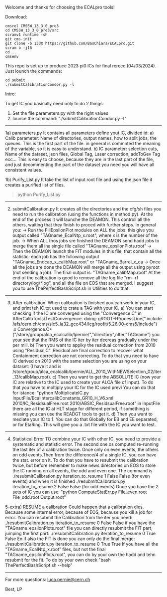 Welcome and thanks for choosing the ECALpro tools!

Download:
```
cmsrel CMSSW_13_3_0_pre3  
cd CMSSW_13_3_0_pre3/src
scramv1 runtime -sh
git cms-init
git clone -b 133X https://github.com/BasChiara/ECALpro.git 
scram b -j16
cd ..
cmsenv
```
This repo is set up to produce 2023 pi0 ICs for final rereco (04/03/2024). Just lounch the commands:
```
cd submit
./submitCalibrationCondor.py -l
```
Intro:

To get IC you basically need only to do 2 things:
1) Set the file parameters.py with the right values
2) lounce the command: "./submitCalibrationCondor.py -l"

------
1a) parameters.py
It contains all parameters define yout IC, divided id:
 a) Calib parameter: Name of directories, output names, how to split jobs, the queues.
       This is the first part of the file. in general is commnted the meaning of the variable, so it is easy to understand.
 b) IC parameter: selection cuts, Name of the dataset, json files, Global Tag, Laser correction, adcToGev Tag ecc...
       This is easy to choose, because they are in the last part of the file, and just decommenting the part of the dataset you need you will have all consistent values.

1b) Purify_List.py
It take the list of input root file and using the json file it creates a purified list of files.
>python Purify_List.py

------
2) submitCalibration.py
It creates all the directories and the cfg/sh files you need to run the calibration (using the functions in method.py). At the end of the process it will launche the DEAMON. This
controll all the others, waiting that they finish to proced with further steps.
In general you:
 -> Run the FillEpsilonPlot modules on ALL the jobs: this give you output called "TAGname_EcalNtp_x.root", where x is the number of the job.
 -> When ALL thos jobs sre finished the DEAMON send hadd jobs to merge them all ina  single file called "TAGname_epsilonPlots.root"
 -> Then the DEAMON launch the FIT modules in this file, that contain all the statistic: each job has the following output "TAGname_Endcap_x_calibMap.root" or "TAGname_Barrel_x_ca
 -> Once all the jobs are done the DEAMON will merge all the output using pyroot (not sending a job). The final output is: "TAGname_calibMap.root"
At the end of the calibration is good to remove all the log file "rm -rf directory/log/*log", and all the file on EOS that are merged.
I suggest you to use ThePerfectBashScript.sh in Utilities to do that.

------
3) After calibration:
When calibration is finished you can work in your IC, and print teh IC.txt used to crate a TAG with your IC.
 a) You can start checking if the IC are converged using the "Convergence.C" in AfterCalibTools/TestConvergence.
    doing:
      gROOT->ProcessLine(".include /afs/cern.ch/cms/slc5_ia32_gcc434/lcg/roofit/5.26.00-cms5/include")
      .x Convergence.C+("/store/group/alca_ecalcalib/lpernie/","directory",nIter,"TAGname")
    you your see that the RMS of the IC iter by iter decreas gradually under the per mill.
 b) Then you want to applky the residual correction from 2010 using "Residual.C". Residual are final correction to recover what Containment correction are not correcting.
    To do that you need to have IC derived on 2010 with the same selection you are using on your dataset:
    (I have it and is /store/group/alca_ecalcalib/lpernie/ALL_2010_WithNEWSelection_02/iter_13/calibMap.root).
 c) Then you want to get the ABSOLUTE IC (now your IC are relative to the IC used to create your ALCA file of input). To do that you have to moltiply your IC for the IC used previ
    You can do that for istance: "python MoltiplicateIC.py InputFile/EcalIntercalibConstants_GR10_H_V6.xml 2010/IC_ResidsualFree.root 2010/ABSIC_ResidsualFree.root"
    in InputFile there are all the IC at HLT stage for different period, if something is missing you can use the READGT tools to get it.
 d) Then you want to mediate your IC to 1. You can do that Globally for EB and EE separated, or for EtaRing. This will give you a .txt file with the IC you want to test.
 
------
4) Statistical Error
TO combine your IC with other IC, you need to provide a systematic and statistic error. The second one os computed re-running the last iter of a calibration twice.
Once only on even events, the others on odd events.Then from the difference/4 of a single IC, you can have the stat. error on it.
To do that you have to resubmit the calibration twice, but before remember to make news directories on EOS to store the IC running on all events, the odd and even one.
The command is
./resubmitCalibration.py iteration_to_resume 1 False False (for even events) and when it is finished
./resubmitCalibration.py iteration_to_resume 2 False False (for odd events)
Once you have the 2 sets of IC you can use: "python ComputeStatErr.py File_even.root File_odd.root Output.root"

5-extra) RESUME a calibration
Could happen that a calibration dies. Because some internal error, because of EOS, because you kill a job for error.
You can resubmit the Calibration from the iter you need:
./resubmitCalibration.py iteration_to_resume 0 False False
if you have the "TAGname_epsilonPlots.root" file you can directly resubmit the FIT part, jumping the first part:
./resubmitCalibration.py iteration_to_resume 0 True False
En if also the FIT is done you can only do the final merge:
./resubmitCalibration.py iteration_to_resume 0 True True
If you have all the "TAGname_EcalNtp_x.root" files, but not the final "TAGname_epsilonPlots.root", you can do by your own the hadd and tehn resubmit for the fit.
To do by your own check "bash ThePerfectBashScript.sh --help"

------
For more questions: luca.pernie@cern.ch

Best,
LP
